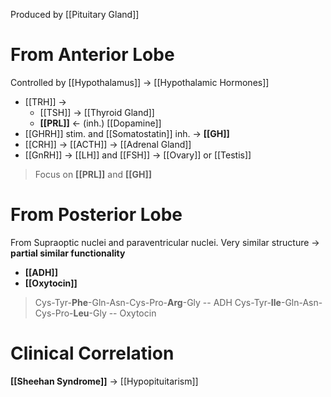 Produced by [[Pituitary Gland]]

# From Anterior Lobe
Controlled by [[Hypothalamus]] → [[Hypothalamic Hormones]]
- [[TRH]] → 
	- [[TSH]] → [[Thyroid Gland]]
	- **[[PRL]]** ← (inh.) [[Dopamine]] 
- [[GHRH]] stim. and [[Somatostatin]] inh. → **[[GH]]**
- [[CRH]] → [[ACTH]] → [[Adrenal Gland]]
- [[GnRH]] → [[LH]] and [[FSH]] → [[Ovary]] or [[Testis]]
> Focus on **[[PRL]]** and **[[GH]]**

# From Posterior Lobe
From Supraoptic nuclei and paraventricular nuclei.
Very similar structure → **partial similar functionality**
- **[[ADH]]**
- **[[Oxytocin]]**

> Cys-Tyr-**Phe**-Gln-Asn-Cys-Pro-**Arg**-Gly -- ADH
> Cys-Tyr-**Ile**-Gln-Asn-Cys-Pro-**Leu**-Gly -- Oxytocin

# Clinical Correlation
**[[Sheehan Syndrome]]** → [[Hypopituitarism]]